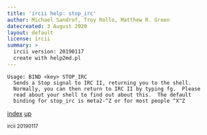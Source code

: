 ```yaml
---
title: 'ircii help: stop_irc'
author: Michael Sandrof, Troy Rollo, Matthew R. Green
datecreated: 3 August 2020
layout: default
license: ircii
summary: >
  ircii version: 20190117
  create with help2md.pl
---
```

```
Usage: BIND <key> STOP_IRC
  Sends a Stop signal to IRC II, returning you to the shell.
  Normally, you can then return to IRC II by typing fg.  Please
  read about your shell to find out about this.  The default 
  binding for stop_irc is meta2-^Z or for most people ^X^Z
```

[index](index.html)
[up](..)

<small> ircii 20190117 </small>
